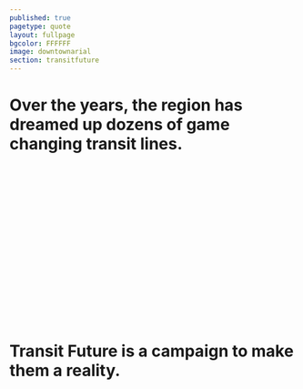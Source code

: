 ```yaml
---
published: true
pagetype: quote
layout: fullpage
bgcolor: FFFFFF
image: downtownarial
section: transitfuture
---
```


# Over the years, the region has dreamed up dozens of game changing transit lines.
<br><br><br><br><br><br><br><br>
<br><br><br><br><br><br><br><br>
# Transit Future is a campaign to make them a reality.